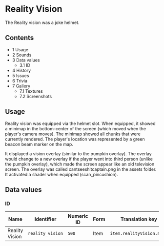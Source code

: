 # Reality Vision
The Reality vision was a joke helmet.

## Contents
- 1 Usage
- 2 Sounds
- 3 Data values
	- 3.1 ID
- 4 History
- 5 Issues
- 6 Trivia
- 7 Gallery
	- 7.1 Textures
	- 7.2 Screenshots

## Usage
Reality vision was equipped via the helmet slot. When equipped, it showed a minimap in the bottom-center of the screen (which moved when the player's camera moves). The minimap showed all chunks that were currently rendered. The player's location was represented by a green beacon beam marker on the map.

It displayed a vision overlay (similar to the pumpkin overlay). The overlay would change to a new overlay if the player went into third person (unlike the pumpkin overlay), which made the screen appear like an old television screen. The overlay was called cantseeshitcaptain.png in the assets folder. It activated a shader when equipped (scan_pincushion).

## Data values
### ID
| Name           | Identifier       | Numeric ID | Form | Translation key           |
|----------------|------------------|------------|------|---------------------------|
| Reality Vision | `reality_vision` | `500`      | Item | `item.realityVision.name` |

